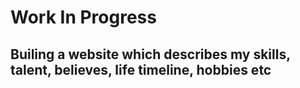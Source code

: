 # Work In Progress
## Builing a website which describes my skills, talent, believes, life timeline, hobbies etc
